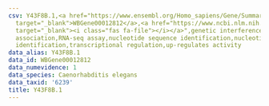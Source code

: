 ```yaml
---
csv: Y43F8B.1,<a href="https://www.ensembl.org/Homo_sapiens/Gene/Summary?db=core;g=WBGene00012812"
  target="_blank">WBGene00012812</a>,<a href="https://www.ncbi.nlm.nih.gov/pubmed/27496166"
  target="_blank"><i class="fas fa-file"></i></a>",genetic interference,functional
  association,RNA-seq assay,nucleotide sequence identification,nucleotide sequence
  identification,transcriptional regulation,up-regulates activity
data_alias: Y43F8B.1
data_id: WBGene00012812
data_numevidence: 1
data_species: Caenorhabditis elegans
data_taxid: '6239'
title: Y43F8B.1
---
```

